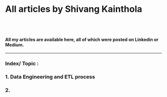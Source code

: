 # All articles by Shivang Kainthola
<br><br>
#### All my articles are available here, all of which were posted on Linkedin or Medium. 
----
### Index/ Topic :  

### 1. Data Engineering and ETL process 

### 2.

